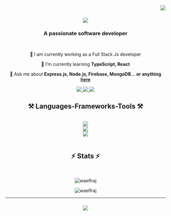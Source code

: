 <img align="right" src="https://visitor-badge.laobi.icu/badge?page_id=waelfraj.waelfraj" />

<h1 align="center">
    <img src="https://readme-typing-svg.herokuapp.com/?font=Righteous&color=0000FF&size=35&center=true&vCenter=true&width=500&height=70&duration=4000&lines=Hi+There!+%F0%9F%91%8B;+I%27m+Wael+Fraj!;" />
</h1>

<h3 align="center">A passionate software developer</h3>

<br/>

<div align="center">
 
 🔭 I am currently working as a Full Stack Js developer
 
 🌱 I’m currently learning **TypeScript, React**

 💬 Ask me about **Express.js, Node.js, Firebase, MongoDB... or anything [here](https://github.com/waelfraj/waelfraj/issues)**
 
 </div>
 
<div align="center"> 
  <a href="mailto:waelfrajj@gmail.com">
    <img src="https://img.shields.io/badge/Gmail-333333?style=for-the-badge&logo=gmail&logoColor=red" />
  </a>
  <a href="https://www.linkedin.com/in/wael-fraj/" target="_blank">
    <img src="https://img.shields.io/badge/LinkedIn-0077B5?style=for-the-badge&logo=linkedin&logoColor=white" target="_blank" />
  </a>
  <a href="" target="_blank">
     <img src="https://img.shields.io/badge/Portfolio-0000FF?style=for-the-badge&logo=todoist&logoColor=white" target="_blank" /> <!-- sqlite, safari, google-chrome are other good icon options -->
  </a>
</div>
 
<h2 align="center">⚒️ Languages-Frameworks-Tools ⚒️</h2>
<br/>
<div align="center">
    <img src="https://skillicons.dev/icons?i=c,python,java,html,css,javascript,typescript,php" /><br>
    <img src="https://skillicons.dev/icons?i=react,angular,nodejs,express,nextjs,nestjs,jquery,firebase,mongodb,mysql,symfony,laravel,bootstrap,tailwind" /><br>
    <img src="https://skillicons.dev/icons?i=vscode,github,figma,git,gitlab,ps,ai,postman,xd" /><br>
</div>

<br/>

<h2 align="center">⚡ Stats ⚡</h2>
<br>
<div align=center>
 <p><img  src="https://github-readme-stats.vercel.app/api/top-langs?username=waelfraj&show_icons=true&locale=en&layout=compact&theme=tokyonight" alt="waelfraj" /></p>
<p><img  src="https://github-readme-streak-stats.herokuapp.com/?user=waelfraj&&theme=tokyonight" alt="waelfraj" /></p>
</div>

<hr/>

<h3 align="center">
    <img src="https://readme-typing-svg.herokuapp.com/?font=Righteous&color=0000FF&size=25&center=true&vCenter=true&width=500&height=70&duration=4000&lines=Thanks+for+visiting!+✌️;+Shoot+me+a+message+on+Linkedin!;I'm+always+down+to+collab+:)">
</h3>

<br/>